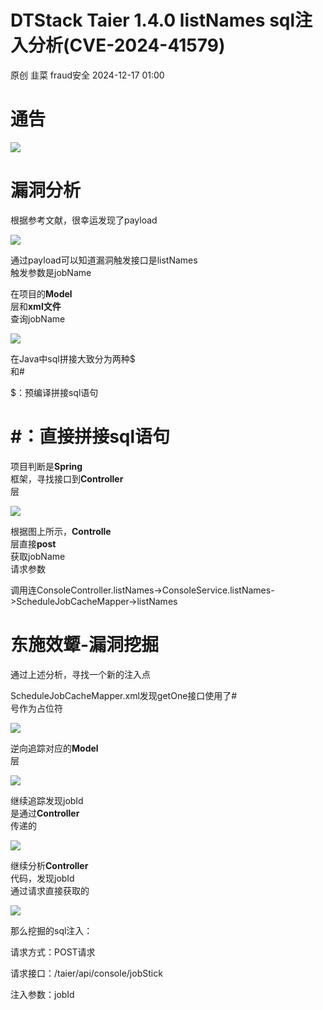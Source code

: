 #  DTStack Taier 1.4.0 listNames sql注入分析(CVE-2024-41579)   
原创 韭菜  fraud安全   2024-12-17 01:00  
  
# 通告  
  
![](https://mmbiz.qpic.cn/mmbiz_png/Eqn4A05JY6vibiaPicz9GlSjBgjjrEHHaVHF0lDiavXL7e2LLRa8mCjjFwRqgxInu2QXUfEiby7eQw1qUSLhv133ibtg/640?wx_fmt=png&from=appmsg "")  
# 漏洞分析  
  
根据参考文献，很幸运发现了payload  
  
![](https://mmbiz.qpic.cn/mmbiz_png/Eqn4A05JY6vibiaPicz9GlSjBgjjrEHHaVHuPYKgXPqf1BmbgibEHR2pLB1jrPDuSAqLR8ebQ5Z8m7NCe1SkILKKKA/640?wx_fmt=png&from=appmsg "")  
  
通过payload可以知道漏洞触发接口是listNames  
触发参数是jobName  
  
在项目的**Model**  
层和**xml文件**  
查询jobName  
  
![](https://mmbiz.qpic.cn/mmbiz_png/Eqn4A05JY6vibiaPicz9GlSjBgjjrEHHaVH8icTZHmBFIlnMwBlWiaFzPfbib2kK6U0Dia0KuJu28whmXsr9d314uWBDA/640?wx_fmt=png&from=appmsg "")  
  
在Java中sql拼接大致分为两种$  
和#  
  
$：预编译拼接sql语句  
# #：直接拼接sql语句  
  
项目判断是**Spring**  
框架，寻找接口到**Controller**  
层  
  
![](https://mmbiz.qpic.cn/mmbiz_png/Eqn4A05JY6vibiaPicz9GlSjBgjjrEHHaVHia7NEGoc8dbJj9wsc0Sph3gobAq5tGtvLNlFRpE1FEKZ18WQVnJJaqA/640?wx_fmt=png&from=appmsg "")  
  
根据图上所示，**Controlle**  
层直接**post**  
获取jobName  
请求参数  
  
调用连ConsoleController.listNames->ConsoleService.listNames->ScheduleJobCacheMapper->listNames  
# 东施效颦-漏洞挖掘  
  
通过上述分析，寻找一个新的注入点  
  
ScheduleJobCacheMapper.xml发现getOne接口使用了#  
号作为占位符  
  
![](https://mmbiz.qpic.cn/mmbiz_png/Eqn4A05JY6vibiaPicz9GlSjBgjjrEHHaVHqia17qe0CHvy1N3LCqB53vpXE4xqDPLoibt5mkiah3duQviabP16xLTlgA/640?wx_fmt=png&from=appmsg "")  
  
逆向追踪对应的**Model**  
层  
  
![](https://mmbiz.qpic.cn/mmbiz_png/Eqn4A05JY6vibiaPicz9GlSjBgjjrEHHaVHUerjzTGHZIsib2kwpYiaicpk5g7fd8L2P511k9qm7DTNIMrXxXAFdHDfw/640?wx_fmt=png&from=appmsg "")  
  
继续追踪发现jobId  
是通过**Controller**  
传递的  
  
![](https://mmbiz.qpic.cn/mmbiz_png/Eqn4A05JY6vibiaPicz9GlSjBgjjrEHHaVHRqugXicInb1JXXgrxwm8g8HxDgsXZgBZGYD5vRPiaqC2C3ao3PFBE9Yw/640?wx_fmt=png&from=appmsg "")  
  
继续分析**Controller**  
代码，发现jobId  
通过请求直接获取的  
  
![](https://mmbiz.qpic.cn/mmbiz_png/Eqn4A05JY6vibiaPicz9GlSjBgjjrEHHaVHh0DEGWMvRrhsIIFvo4dvbQTYE1YTkSolAVTPbKDoYb5FhK0CXEbF9Q/640?wx_fmt=png&from=appmsg "")  
  
那么挖掘的sql注入：  
  
请求方式：POST请求  
  
请求接口：/taier/api/console/jobStick  
  
注入参数：jobId  
  
  
